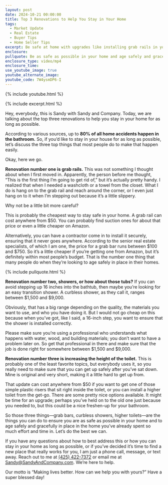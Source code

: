 ```yaml
---
layout: post
date: 2024-10-21 00:00:00
title: Top 3 Renovations to Help You Stay in Your Home
tags:
  - Market Update
  - Real Estate
  - Buyer Tips
  - Home Seller Tips
excerpt: Be safe at home with upgrades like installing grab rails in your bathroom.
enclosure:
pullquote: Be as safe as possible in your home and age safely and gracefully in place.
enclosure_type: video/mp4
enclosure_time:
use_youtube_image: true
youtube_alternate_image:
youtube_code: 7W4ysmDP6-I
---
```

{% include youtube.html %}

{% include excerpt.html %}

Hey, everybody, this is Sandy with Sandy and Company. Today, we are talking about the top three renovations to help you stay in your home for as long as possible.

According to various sources, up to **80% of all home accidents happen in the bathroom.** So, if you’d like to stay in your house for as long as possible, let’s discuss the three top things that most people do to make that happen easily.

Okay, here we go.

**Renovation number one is grab rails.** This was not something I thought about when I first moved in. Apparently, the person before me thought, “This is the first thing I’m going to get rid of,” but it’s actually pretty handy. I realized that when I needed a washcloth or a towel from the closet. What I do is hang on to the grab rail and reach around the corner, or I even just hang on to it when I’m stepping out because it’s a little slippery.

Why not be a little bit more careful?

This is probably the cheapest way to stay safe in your home. A grab rail can cost anywhere from $50. You can probably find suction ones for about that price or even a little cheaper on Amazon.

Alternatively, you can have a contractor come in to install it securely, ensuring that it never goes anywhere. According to the senior real estate specialists, of which I am one, the price for a grab bar runs between $100 and $750. So it’s a little cheaper if you’re getting one from Amazon, but it’s definitely within most people’s budget. That is the number one thing that many people do when they’re looking to age safely in place in their homes.

{% include pullquote.html %}

**Renovation number two, showers, or how about those tubs?** If you can avoid stepping up 16 inches into the bathtub, then maybe you’re looking for an easy transition shower. A curbless shower, as they call it, ranges between $1,500 and $9,000.

Obviously, that has a big range depending on the quality, the materials you want to use, and who you have doing it. But I would not go cheap on this because when you’ve got, like I said, a 16-inch step, you want to ensure that the shower is installed correctly.

Please make sure you’re using a professional who understands what happens with water, wood, and building materials; you don’t want to have a problem later on. So get that professional in there and make sure that the job is done right for somewhere between $1,500 and $9,000.

**Renovation number three is increasing the height of the toilet.** This is probably one of the least favorite topics, but everybody uses it, so you really need to make sure that you can get up safely after you’ve sat down. Mine is original and very short, making it a little hard to get up from.

That update can cost anywhere from $50 if you want to get one of those simple plastic risers that sit right inside the toilet, or you can install a higher toilet from the get-go. There are some pretty nice options available. It might be time for an upgrade; perhaps you’ve held on to the old one just because you needed to, but this could be a nice freshen-up for your bathroom.

So those three things—grab bars, curbless showers, higher toilets—are the things you can do to ensure you are as safe as possible in your home and to age safely and gracefully in place in the home you’ve already spent so much effort and time in. Let’s do the best we can.

If you have any questions about how to best address this or how you can stay in your home as long as possible, or if you’ve decided it’s time to find a new place that really works for you, I am just a phone call, message, or text away. Reach out to me at [(425) 422-7372](tel:4254227372) or email me at [Sandy@SandyAndCompany.com](mailto:Sandy@SandyAndCompany.com). We’re here to help.

Our motto is “Making lives better. How can we help you with yours?” Have a super blessed day!